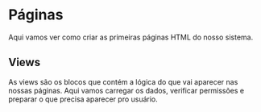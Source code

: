 # Páginas
Aqui vamos ver como criar as primeiras páginas HTML do nosso sistema.

## Views
As views são os blocos que contém a lógica do que vai aparecer nas nossas páginas. Aqui vamos carregar os dados, verificar permissões e preparar o que precisa aparecer pro usuário.

